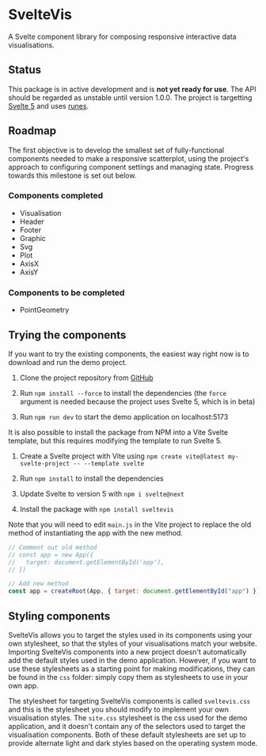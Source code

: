# SvelteVis

A Svelte component library for composing responsive interactive data visualisations.

## Status

This package is in active development and is **not yet ready for use**. The API should be regarded as unstable until version 1.0.0. The project is targetting <a href="https://svelte.dev/blog/whats-new-in-svelte-december-2023">Svelte 5</a> and uses <a href="https://svelte-5-preview.vercel.app/docs/runes">runes</a>.

## Roadmap

The first objective is to develop the smallest set of fully-functional components needed to make a responsive scatterplot, using the project's approach to configuring component settings and managing state. Progress towards this milestone is set out below.

### Components completed

- Visualisation
- Header
- Footer
- Graphic
- Svg
- Plot
- AxisX
- AxisY

### Components to be completed

- PointGeometry

## Trying the components

If you want to try the existing components, the easiest way right now is to download and run the demo project.

1. Clone the project repository from <a href="https://github.com/olihawkins/sveltevis">GitHub</a>

2. Run `npm install --force` to install the dependencies (the `force` argument is needed because the project uses Svelte 5, which is in beta)

3. Run `npm run dev` to start the demo application on localhost:5173 

It is also possible to install the package from NPM into a Vite Svelte template, but this requires modifying the template to run Svelte 5.

1. Create a Svelte project with Vite using `npm create vite@latest my-svelte-project -- --template svelte`

2. Run `npm install` to install the dependencies

3. Update Svelte to version 5 with `npm i svelte@next`

4. Install the package with `npm install sveltevis`

Note that you will need to edit `main.js` in the Vite project to replace the old method of instantiating the app with the new method.

```javascript
// Comment out old method
// const app = new App({
//   target: document.getElementById('app'),
// })

// Add new method
const app = createRoot(App, { target: document.getElementById("app") });
```

## Styling components

SvelteVis allows you to target the styles used in its components using your own stylesheet, so that the styles of your visualisations match your website. Importing SvelteVis components into a new project doesn't automatically add the default styles used in the demo application. However, if you want to use these stylesheets as a starting point for making modifications, they can be found in the `css` folder: simply copy them as stylesheets to use in your own app. 

The stylesheet for targeting SvelteVis components is called `sveltevis.css` and this is the stylesheet you should modify to implement your own visualisation styles. The `site.css` stylesheet is the css used for the demo application, and it doesn't contain any of the selectors used to target the visualisation components. Both of these default stylesheets are set up to provide alternate light and dark styles based on the operating system mode.